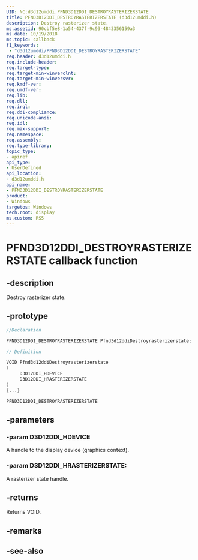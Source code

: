 ```yaml
---
UID: NC:d3d12umddi.PFND3D12DDI_DESTROYRASTERIZERSTATE
title: PFND3D12DDI_DESTROYRASTERIZERSTATE (d3d12umddi.h)
description: Destroy rasterizer state.
ms.assetid: 90cbf5e8-1a54-437f-9c93-4843356159a3
ms.date: 10/19/2018
ms.topic: callback
f1_keywords:
 - "d3d12umddi/PFND3D12DDI_DESTROYRASTERIZERSTATE"
req.header: d3d12umddi.h
req.include-header:
req.target-type:
req.target-min-winverclnt:
req.target-min-winversvr:
req.kmdf-ver:
req.umdf-ver:
req.lib:
req.dll:
req.irql: 
req.ddi-compliance:
req.unicode-ansi:
req.idl:
req.max-support:
req.namespace:
req.assembly:
req.type-library: 
topic_type: 
- apiref
api_type: 
- UserDefined
api_location: 
- d3d12umddi.h
api_name: 
- PFND3D12DDI_DESTROYRASTERIZERSTATE
product: 
- Windows
targetos: Windows
tech.root: display
ms.custom: RS5
---
```


# PFND3D12DDI_DESTROYRASTERIZERSTATE callback function

## -description

Destroy rasterizer state.

## -prototype

```cpp
//Declaration

PFND3D12DDI_DESTROYRASTERIZERSTATE Pfnd3d12ddiDestroyrasterizerstate; 

// Definition

VOID Pfnd3d12ddiDestroyrasterizerstate 
(
	 D3D12DDI_HDEVICE
	 D3D12DDI_HRASTERIZERSTATE
)
{...}

PFND3D12DDI_DESTROYRASTERIZERSTATE 


```

## -parameters

### -param D3D12DDI_HDEVICE  

A handle to the display device (graphics context).
 
### -param D3D12DDI_HRASTERIZERSTATE: 

A rasterizer state handle.

## -returns

Returns VOID.

## -remarks




## -see-also
